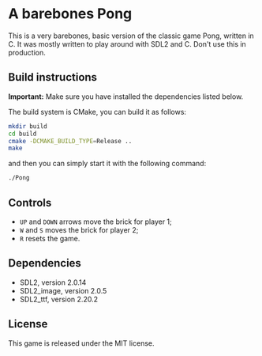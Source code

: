 # A barebones Pong

This is a very barebones, basic version of the classic game Pong, written in C.
It was mostly written to play around with SDL2 and C. Don't use this in
production.

## Build instructions

**Important:** Make sure you have installed the dependencies listed below. 

The build system is CMake, you can build it as follows:

```bash
mkdir build
cd build
cmake -DCMAKE_BUILD_TYPE=Release .. 
make
```

and then you can simply start it with the following command:

```bash
./Pong
```

## Controls

* `UP` and `DOWN` arrows move the brick for player 1;
* `W` and `S` moves the brick for player 2;
* `R` resets the game.

## Dependencies

* SDL2, version 2.0.14
* SDL2_image, version 2.0.5
* SDL2_ttf, version 2.20.2

## License

This game is released under the MIT license.
